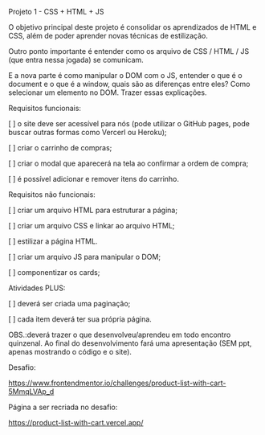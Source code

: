 Projeto 1 - CSS + HTML + JS


O objetivo principal deste projeto é consolidar os aprendizados de HTML e CSS, além de poder aprender novas técnicas de estilização.

Outro ponto importante é entender como os arquivo de CSS / HTML / JS (que entra nessa jogada) se comunicam.

E a nova parte é como manipular o DOM com o JS, entender o que é o document e o que é a window, quais são as diferenças entre eles? Como selecionar um elemento no DOM. Trazer essas explicações.


Requisitos funcionais:

[ ] o site deve ser acessível para nós (pode utilizar o GitHub pages, pode buscar outras formas como Vercerl ou Heroku);

[ ] criar o carrinho de compras;

[ ] criar o modal que aparecerá na tela ao confirmar a ordem de compra;

[ ] é possível adicionar e remover itens do carrinho.


Requisitos não funcionais:

[ ] criar um arquivo HTML para estruturar a página;

[ ] criar um arquivo CSS e linkar ao arquivo HTML;

[ ] estilizar a página HTML.

[ ] criar um arquivo JS para manipular o DOM;

[ ] componentizar os cards;


Atividades PLUS:

[ ] deverá ser criada uma paginação;

[ ] cada item deverá ter sua própria página.


OBS.:deverá trazer o que desenvolveu/aprendeu em todo encontro quinzenal. 
Ao final do desenvolvimento fará uma apresentação (SEM ppt, apenas mostrando o código e o site).


Desafio:

https://www.frontendmentor.io/challenges/product-list-with-cart-5MmqLVAp_d

Página a ser recriada no desafio:

https://product-list-with-cart.vercel.app/
